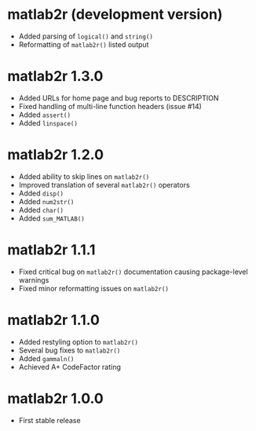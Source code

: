 # matlab2r (development version)

* Added parsing of `logical()` and `string()`
* Reformatting of `matlab2r()` listed output

# matlab2r 1.3.0

* Added URLs for home page and bug reports to DESCRIPTION
* Fixed handling of multi-line function headers (issue #14)
* Added `assert()`
* Added `linspace()`

# matlab2r 1.2.0

* Added ability to skip lines on `matlab2r()`
* Improved translation of several `matlab2r()` operators
* Added `disp()`
* Added `num2str()`
* Added `char()`
* Added `sum_MATLAB()`

# matlab2r 1.1.1

* Fixed critical bug on `matlab2r()` documentation causing package-level warnings
* Fixed minor reformatting issues on `matlab2r()`

# matlab2r 1.1.0

* Added restyling option to `matlab2r()`
* Several bug fixes to `matlab2r()`
* Added `gammaln()`
* Achieved A+ CodeFactor rating

# matlab2r 1.0.0

* First stable release

